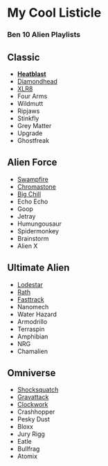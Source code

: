 # My Cool Listicle

### Ben 10 Alien Playlists
## Classic
  - **[Heatblast](https://ben10.fandom.com/wiki/Heatblast_(Classic))**
  - [Diamondhead](https://ben10.fandom.com/wiki/Diamondhead_(Classic))
  - [XLR8](https://ben10.fandom.com/wiki/XLR8_(Classic))
  - Four Arms
  - Wildmutt
  - Ripjaws
  - Stinkfly
  - Grey Matter
  - Upgrade
  - Ghostfreak
    
## Alien Force
   - [Swampfire](https://ben10.fandom.com/wiki/Swampfire)
   - [Chromastone](https://ben10.fandom.com/wiki/Chromastone_(Classic))
   - [Big Chill](https://ben10.fandom.com/wiki/Big_Chill_(Classic))
   - Echo Echo
   - Goop
   - Jetray
   - Humungousaur
   - Spidermonkey
   - Brainstorm
   - Alien X

## Ultimate Alien
   - [Lodestar](https://ben10.fandom.com/wiki/Lodestar)
   - [Rath](https://ben10.fandom.com/wiki/Rath_(Classic))
   - [Fasttrack](https://ben10.fandom.com/wiki/Fasttrack)
   - Nanomech
   - Water Hazard
   - Armodrillo
   - Terraspin
   - Amphibian
   - NRG
   - Chamalien

## Omniverse
   - [Shocksquatch](https://ben10.fandom.com/wiki/Shocksquatch)
   - [Gravattack](https://ben10.fandom.com/wiki/Gravattack)
   - [Clockwork](https://ben10.fandom.com/wiki/Clockwork)
   - Crashhopper
   - Pesky Dust
   - Bloxx
   - Jury Rigg
   - Eatle
   - Bullfrag
   - Atomix
     

